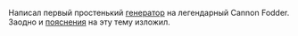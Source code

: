 ﻿Написал первый простенький [генератор](/passgen/Cannon_Fodder_Password_Generator.htm) на легендарный Cannon Fodder. Заодно и [пояснения](/doc/?doc=SEGA_Passgen) на эту тему изложил.


